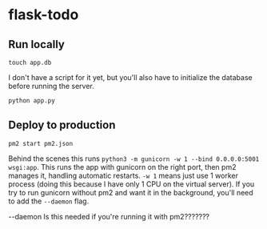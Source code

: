 # flask-todo

## Run locally

```
touch app.db
```

I don't have a script for it yet, but you'll also have to initialize the database before running the server.

```
python app.py
```

## Deploy to production

```
pm2 start pm2.json
```

Behind the scenes this runs `python3 -m gunicorn -w 1 --bind 0.0.0.0:5001 wsgi:app`. This runs the app with gunicorn on the right port, then pm2 manages it, handling automatic restarts. `-w 1` means just use 1 worker process (doing this because I have only 1 CPU on the virtual server). If you try to run gunicorn without pm2 and want it in the background, you'll need to add the `--daemon` flag.

--daemon Is this needed if you're running it with pm2???????
